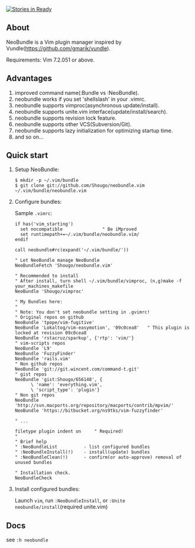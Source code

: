 [![Stories in Ready](https://badge.waffle.io/Shougo/neobundle.vim.png)](https://waffle.io/Shougo/neobundle.vim)

## About

NeoBundle is a Vim plugin manager inspired by Vundle(https://github.com/gmarik/vundle).

Requirements: Vim 7.2.051 or above.

## Advantages

1. improved command name(:Bundle vs :NeoBundle).
2. neobundle works if you set 'shellslash' in your .vimrc.
3. neobundle supports vimproc(asynchronous update/install).
4. neobundle supports unite.vim interface(update/install/search).
5. neobundle supports revision lock feature.
6. neobundle supports other VCS(Subversion/Git).
7. neobundle supports lazy initialization for optimizing startup time.
8. and so on...


## Quick start

1. Setup NeoBundle:

     ```
     $ mkdir -p ~/.vim/bundle
     $ git clone git://github.com/Shougo/neobundle.vim ~/.vim/bundle/neobundle.vim
     ```

2. Configure bundles:

     Sample `.vimrc`:

     ```vim
     if has('vim_starting')
       set nocompatible               " Be iMproved
       set runtimepath+=~/.vim/bundle/neobundle.vim/
     endif

     call neobundle#rc(expand('~/.vim/bundle/'))

     " Let NeoBundle manage NeoBundle
     NeoBundleFetch 'Shougo/neobundle.vim'

     " Recommended to install
     " After install, turn shell ~/.vim/bundle/vimproc, (n,g)make -f your_machines_makefile
     NeoBundle 'Shougo/vimproc'

     " My Bundles here:
     "
     " Note: You don't set neobundle setting in .gvimrc!
     " Original repos on github
     NeoBundle 'tpope/vim-fugitive'
     NeoBundle 'Lokaltog/vim-easymotion', '09c0cea8'   " This plugin is locked at revision 09c0cea8 
     NeoBundle 'rstacruz/sparkup', {'rtp': 'vim/'}
     " vim-scripts repos
     NeoBundle 'L9'
     NeoBundle 'FuzzyFinder'
     NeoBundle 'rails.vim'
     " Non github repos
     NeoBundle 'git://git.wincent.com/command-t.git'
     " gist repos
     NeoBundle 'gist:Shougo/656148', {
           \ 'name': 'everything.vim',
           \ 'script_type': 'plugin'}
     " Non git repos
     NeoBundle 'http://svn.macports.org/repository/macports/contrib/mpvim/'
     NeoBundle 'https://bitbucket.org/ns9tks/vim-fuzzyfinder'

     " ...

     filetype plugin indent on     " Required!
     "
     " Brief help
     " :NeoBundleList          - list configured bundles
     " :NeoBundleInstall(!)    - install(update) bundles
     " :NeoBundleClean(!)      - confirm(or auto-approve) removal of unused bundles

     " Installation check.
     NeoBundleCheck
     ```
3. Install configured bundles:

     Launch `vim`, run `:NeoBundleInstall`, or `:Unite neobundle/install`(required unite.vim)

## Docs

see `:h neobundle`
